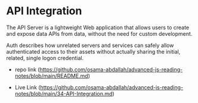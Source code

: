 # API Integration

The API Server is a lightweight Web application that allows users to create and expose data APIs from data, without the need for custom development.


Auth describes how unrelated servers and services can safely allow authenticated access to their assets without actually sharing the initial, related, single logon credential.

- repo link (https://github.com/osama-abdallah/advanced-js-reading-notes/blob/main/README.md)

- Live Link (https://github.com/osama-abdallah/advanced-js-reading-notes/blob/main/34-API-Integration.md)